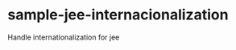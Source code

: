 sample-jee-internacionalization
===============================

Handle internationalization for jee
